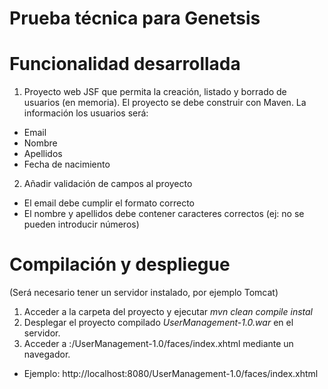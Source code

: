 # Prueba técnica para Genetsis

# Funcionalidad desarrollada
1. Proyecto web JSF que permita la creación, listado y borrado de usuarios (en memoria). El proyecto se debe construir con Maven.
La información los usuarios será:
  * Email
  * Nombre
  * Apellidos
  * Fecha de nacimiento

2. Añadir validación de campos al proyecto
  * El email debe cumplir el formato correcto
  * El nombre y apellidos debe contener caracteres correctos (ej: no
se pueden introducir números)

# Compilación y despliegue
(Será necesario tener un servidor instalado, por ejemplo Tomcat)
1. Acceder a la carpeta del proyecto y ejecutar _mvn clean compile instal_
2. Desplegar el proyecto compilado _UserManagement-1.0.war_ en el servidor.
3. Acceder a <ip-maquina-servidor>:<puerto-servidor>/UserManagement-1.0/faces/index.xhtml mediante un navegador.
  * Ejemplo: http://localhost:8080/UserManagement-1.0/faces/index.xhtml
